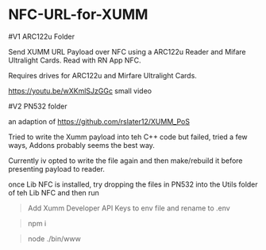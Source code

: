 # NFC-URL-for-XUMM

#V1 ARC122u Folder

Send XUMM URL Payload over NFC using a ARC122u Reader and Mifare Ultralight Cards. 
Read with RN App NFC.

Requires drives for ARC122u and Mirfare Ultralight Cards.

https://youtu.be/wXKmlSJzGGc small video

#V2 PN532 folder

an adaption of https://github.com/rslater12/XUMM_PoS

Tried to write the Xumm payload into teh C++ code but failed, tried a few ways, Addons probably seems the best way.

Currently iv opted to write the file again and then make/rebuild it before presenting payload to reader.

once Lib NFC is installed, try dropping the files in PN532 into the Utils folder of teh Lib NFC and then run 

>Add Xumm Developer API Keys to env file and rename to .env

>npm i

> node ./bin/www

